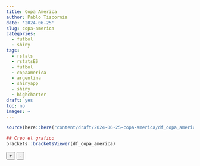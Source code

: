 ```yaml
---
title: Copa America
author: Pablo Tiscornia
date: '2024-06-25'
slug: copa-america
categories:
  - futbol
  - shiny
tags:
  - rstats
  - rstatsES
  - futbol
  - copaamerica
  - argentina
  - shinyapp
  - shiny
  - highcharter
draft: yes
toc: no
images: ~
---
```


<link href="{{< blogdown/postref >}}index_files/htmltools-fill/fill.css" rel="stylesheet" />
<script src="{{< blogdown/postref >}}index_files/htmlwidgets/htmlwidgets.js"></script>
<link href="{{< blogdown/postref >}}index_files/brackets-viewer/brackets-viewer.min.css" rel="stylesheet" />
<script src="{{< blogdown/postref >}}index_files/brackets-viewer/brackets-viewer.min.js"></script>
<script src="{{< blogdown/postref >}}index_files/brackets-viewer/stage-form-creator.min.js"></script>
<script src="{{< blogdown/postref >}}index_files/brackets-viewer/brackets-viewer-update.min.js"></script>
<script src="{{< blogdown/postref >}}index_files/bracketsViewer-binding/bracketsViewer.js"></script>

``` r
source(here::here("content/draft/2024-06-25-copa-america/df_copa_america.R"))
```

``` r
## Creo el grafico
brackets::bracketsViewer(df_copa_america)
```

<div class="bracketsViewer html-widget html-fill-item" id="htmlwidget-1" style="width:672px;height:480px;overflow:scroll;">
<div style="position: absolute; z-index: 1;">
<button id="htmlwidget-3399369ee8fbb61c9603-brackets-viewer-zoom-in">+</button>
<button id="htmlwidget-3399369ee8fbb61c9603-brackets-viewer-zoom-out">-</button>
</div>
<div id="htmlwidget-3399369ee8fbb61c9603-brackets-viewer" class="brackets-viewer" style="transition: transform 0.3s ease; transform-origin: top left; margin: 0;"></div>
</div>
<script type="application/json" data-for="htmlwidget-1">{"x":{"data":{"participant":[{"id":0,"tournament_id":0,"name":"🇦🇷 Argentina"},{"id":1,"tournament_id":0,"name":"🇵🇪 Perú"},{"id":2,"tournament_id":0,"name":"🇨🇱 Chile"},{"id":3,"tournament_id":0,"name":"🇨🇦 Canada"},{"id":4,"tournament_id":0,"name":"🇻🇪 Venezuela"},{"id":5,"tournament_id":0,"name":"🇲🇽 México"},{"id":6,"tournament_id":0,"name":"🇪🇨 Ecuador"},{"id":7,"tournament_id":0,"name":"🇯🇲 Jamaica"},{"id":8,"tournament_id":0,"name":"🇺🇾 Uruguay"},{"id":9,"tournament_id":0,"name":"🇺🇸 Estados Unidos"},{"id":10,"tournament_id":0,"name":"🇵🇦 Panama"},{"id":11,"tournament_id":0,"name":"🇧🇴 Bolivia"},{"id":12,"tournament_id":0,"name":"🇧🇷 Brasil"},{"id":13,"tournament_id":0,"name":"🇨🇴 Colombia"},{"id":14,"tournament_id":0,"name":"🇵🇾 Paraguay"},{"id":15,"tournament_id":0,"name":"🇨🇷 Costa Rica"},{"id":99,"tournament_id":0,"name":"🦫"}],"stage":[{"id":0,"tournament_id":0,"name":"Copa América - Fase de grupos ⚽️","type":"round_robin","number":0,"settings":{"size":16,"grandFinal":"none","groupCount":4,"roundRobinMode":"simple","matchesChildCount":0}},{"id":1,"tournament_id":0,"name":"Llaves 🏆","type":"single_elimination","number":1,"settings":{"size":8,"seedOrdering":["natural"],"grandFinal":"simple","matchesChildCount":0}}],"group":[{"id":0,"stage_id":0,"number":1},{"id":1,"stage_id":0,"number":2},{"id":2,"stage_id":0,"number":3},{"id":3,"stage_id":0,"number":4}],"round":[{"id":0,"number":1,"stage_id":0,"group_id":0},{"id":1,"number":2,"stage_id":0,"group_id":0},{"id":2,"number":3,"stage_id":0,"group_id":0},{"id":3,"number":4,"stage_id":0,"group_id":0},{"id":4,"number":1,"stage_id":1,"group_id":0},{"id":5,"number":2,"stage_id":1,"group_id":0},{"id":6,"number":3,"stage_id":1,"group_id":0}],"match":[{"id":0,"number":0,"stage_id":0,"group_id":0,"round_id":0,"child_count":0,"status":4,"opponent1":{"id":0,"score":2,"result":"win"},"opponent2":{"id":3,"score":0,"result":"loss"}},{"id":1,"number":1,"stage_id":0,"group_id":0,"round_id":0,"child_count":0,"status":4,"opponent1":{"id":1,"score":0,"result":"draw"},"opponent2":{"id":2,"score":0,"result":"draw"}},{"id":2,"number":2,"stage_id":0,"group_id":1,"round_id":0,"child_count":0,"status":4,"opponent1":{"id":5,"score":1,"result":"win"},"opponent2":{"id":7,"score":0,"result":"loss"}},{"id":3,"number":3,"stage_id":0,"group_id":1,"round_id":0,"child_count":0,"status":4,"opponent1":{"id":6,"score":1,"result":"loss"},"opponent2":{"id":4,"score":2,"result":"win"}},{"id":4,"number":4,"stage_id":0,"group_id":2,"round_id":0,"child_count":0,"status":4,"opponent1":{"id":9,"score":2,"result":"win"},"opponent2":{"id":11,"score":0,"result":"loss"}},{"id":4,"number":4,"stage_id":0,"group_id":2,"round_id":0,"child_count":0,"status":4,"opponent1":{"id":8,"score":3,"result":"win"},"opponent2":{"id":10,"score":1,"result":"loss"}},{"id":5,"number":5,"stage_id":0,"group_id":3,"round_id":0,"child_count":0,"status":4,"opponent1":{"id":12,"score":0,"result":"draw"},"opponent2":{"id":15,"score":0,"result":"draw"}},{"id":6,"number":6,"stage_id":0,"group_id":3,"round_id":0,"child_count":0,"status":4,"opponent1":{"id":13,"score":2,"result":"win"},"opponent2":{"id":14,"score":1,"result":"loss"}},{"id":7,"number":7,"stage_id":0,"group_id":0,"round_id":0,"child_count":0,"status":4,"opponent1":{"id":2,"score":"-","result":""},"opponent2":{"id":0,"score":"-","result":""}},{"id":8,"number":8,"stage_id":0,"group_id":0,"round_id":0,"child_count":0,"status":4,"opponent1":{"id":1,"score":"-","result":""},"opponent2":{"id":3,"score":"-","result":""}},{"id":9,"number":9,"stage_id":0,"group_id":1,"round_id":0,"child_count":0,"status":4,"opponent1":{"id":4,"score":"-","result":""},"opponent2":{"id":5,"score":"-","result":""}},{"id":10,"number":10,"stage_id":0,"group_id":1,"round_id":0,"child_count":0,"status":4,"opponent1":{"id":6,"score":"-","result":""},"opponent2":{"id":7,"score":"-","result":""}},{"id":11,"number":11,"stage_id":0,"group_id":2,"round_id":0,"child_count":0,"status":4,"opponent1":{"id":10,"score":"-","result":""},"opponent2":{"id":9,"score":"-","result":""}},{"id":12,"number":12,"stage_id":0,"group_id":2,"round_id":0,"child_count":0,"status":4,"opponent1":{"id":8,"score":"-","result":""},"opponent2":{"id":11,"score":"-","result":""}},{"id":13,"number":13,"stage_id":0,"group_id":3,"round_id":0,"child_count":0,"status":4,"opponent1":{"id":14,"score":"-","result":""},"opponent2":{"id":12,"score":"-","result":""}},{"id":14,"number":14,"stage_id":0,"group_id":3,"round_id":0,"child_count":0,"status":4,"opponent1":{"id":13,"score":"-","result":""},"opponent2":{"id":15,"score":"-","result":""}},{"id":15,"number":15,"stage_id":0,"group_id":0,"round_id":0,"child_count":0,"status":4,"opponent1":{"id":0,"score":"-","result":""},"opponent2":{"id":1,"score":"-","result":""}},{"id":16,"number":16,"stage_id":0,"group_id":0,"round_id":0,"child_count":0,"status":4,"opponent1":{"id":3,"score":"-","result":""},"opponent2":{"id":2,"score":"-","result":""}},{"id":17,"number":17,"stage_id":0,"group_id":1,"round_id":0,"child_count":0,"status":4,"opponent1":{"id":5,"score":"-","result":""},"opponent2":{"id":6,"score":"-","result":""}},{"id":18,"number":18,"stage_id":0,"group_id":1,"round_id":0,"child_count":0,"status":4,"opponent1":{"id":7,"score":"-","result":""},"opponent2":{"id":4,"score":"-","result":""}},{"id":19,"number":19,"stage_id":0,"group_id":2,"round_id":0,"child_count":0,"status":4,"opponent1":{"id":9,"score":"-","result":""},"opponent2":{"id":8,"score":"-","result":""}},{"id":20,"number":20,"stage_id":0,"group_id":2,"round_id":0,"child_count":0,"status":4,"opponent1":{"id":11,"score":"-","result":""},"opponent2":{"id":10,"score":"-","result":""}},{"id":21,"number":21,"stage_id":0,"group_id":3,"round_id":0,"child_count":0,"status":4,"opponent1":{"id":12,"score":"-","result":""},"opponent2":{"id":13,"score":"-","result":""}},{"id":22,"number":22,"stage_id":0,"group_id":3,"round_id":0,"child_count":0,"status":4,"opponent1":{"id":15,"score":"-","result":""},"opponent2":{"id":14,"score":"-","result":""}},{"id":23,"number":23,"stage_id":1,"group_id":0,"round_id":4,"child_count":0,"status":4,"opponent1":{"id":99,"score":"-","result":""},"opponent2":{"id":99,"score":"-","result":""}},{"id":24,"number":24,"stage_id":1,"group_id":0,"round_id":4,"child_count":0,"status":4,"opponent1":{"id":99,"score":"-","result":""},"opponent2":{"id":99,"score":"-","result":""}},{"id":25,"number":25,"stage_id":1,"group_id":0,"round_id":4,"child_count":0,"status":4,"opponent1":{"id":99,"score":"-","result":""},"opponent2":{"id":99,"score":"-","result":""}},{"id":26,"number":26,"stage_id":1,"group_id":0,"round_id":4,"child_count":0,"status":4,"opponent1":{"id":99,"score":"-","result":""},"opponent2":{"id":99,"score":"-","result":""}},{"id":27,"number":27,"stage_id":1,"group_id":0,"round_id":5,"child_count":0,"status":4,"opponent1":{"id":99,"score":"-","result":""},"opponent2":{"id":99,"score":"-","result":""}},{"id":28,"number":28,"stage_id":1,"group_id":0,"round_id":5,"child_count":0,"status":4,"opponent1":{"id":99,"score":"-","result":""},"opponent2":{"id":99,"score":"-","result":""}},{"id":29,"number":29,"stage_id":1,"group_id":0,"round_id":6,"child_count":0,"status":4,"opponent1":{"id":99,"score":"-","result":""},"opponent2":{"id":99,"score":"-","result":""}}],"match_game":[]},"roundWidth":150},"evals":[],"jsHooks":[]}</script>
